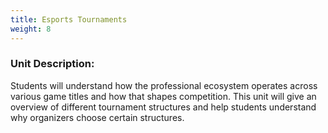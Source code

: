```yaml
---
title: Esports Tournaments
weight: 8
---
```

### U﻿nit Description:

S﻿tudents will understand how the professional ecosystem operates across various game titles and how that shapes competition. This unit will give an overview of different tournament structures and help students understand why organizers choose certain structures.